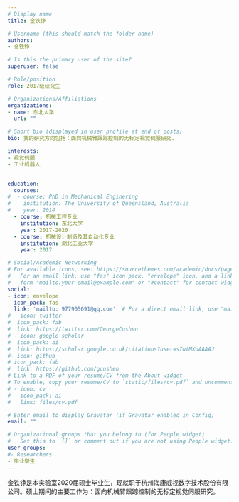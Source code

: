 ```yaml
---
# Display name
title: 金铁铮

# Username (this should match the folder name)
authors:
- 金铁铮

# Is this the primary user of the site?
superuser: false

# Role/position
role: 2017级研究生

# Organizations/Affiliations
organizations:
- name: 东北大学
  url: ""

# Short bio (displayed in user profile at end of posts)
bio: 我的研究方向包括：面向机械臂跟踪控制的无标定视觉伺服研究.

interests:
- 视觉伺服
- 工业机器人


education:
  courses:
#  - course: PhD in Mechanical Enginering
#    institution: The University of Queensland, Australia
#    year: 2014
  - course: 机械工程专业
    institution: 东北大学
    year: 2017-2020
  - course: 机械设计制造及其自动化专业
    institution: 湖北工业大学
    year: 2017

# Social/Academic Networking
# For available icons, see: https://sourcethemes.com/academic/docs/page-builder/#icons
#   For an email link, use "fas" icon pack, "envelope" icon, and a link in the
#   form "mailto:your-email@example.com" or "#contact" for contact widget.
social:
- icon: envelope
  icon_pack: fas
  link: 'mailto: 977905691@qq.com'  # For a direct email link, use "mailto:test@example.org".
# - icon: twitter
#  icon_pack: fab
#  link: https://twitter.com/GeorgeCushen
# - icon: google-scholar
#  icon_pack: ai
#  link: https://scholar.google.co.uk/citations?user=sIwtMXoAAAAJ
#- icon: github
# icon_pack: fab
#  link: https://github.com/gcushen
# Link to a PDF of your resume/CV from the About widget.
# To enable, copy your resume/CV to `static/files/cv.pdf` and uncomment the lines below.
# - icon: cv
#   icon_pack: ai
#   link: files/cv.pdf

# Enter email to display Gravatar (if Gravatar enabled in Config)
email: ""

# Organizational groups that you belong to (for People widget)
#   Set this to `[]` or comment out if you are not using People widget.
user_groups:
#- Researchers
- 毕业学生
---
```


金铁铮是本实验室2020届硕士毕业生，现就职于杭州海康威视数字技术股份有限公司。硕士期间的主要工作为：面向机械臂跟踪控制的无标定视觉伺服研究。
